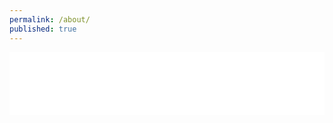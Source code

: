 ```yaml
---
permalink: /about/
published: true
---
```


<embed src="/assets/cv_xie.pdf" type="application/pdf" width="100%" height="100px" />
